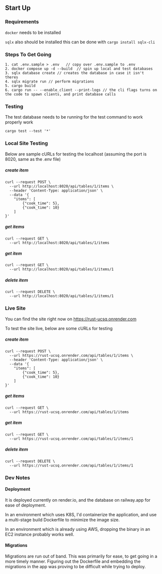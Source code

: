 ## Start Up

### Requirements

`docker` needs to be installed

`sqlx` also should be installed
this can be done with `cargo install sqlx-cli`

### Steps To Get Going

    1. cat .env.sample > .env   // copy over .env.sample to .env
    2. docker compose up -d --build  // spin up local and test databases
    3. sqlx database create // creates the database in case it isn't theres
    4. sqlx migrate run // perform migrations
    5. cargo build
    6. cargo run -- --enable_client --print-logs // the cli flags turns on the code to spawn clients, and print database calls

### Testing

The test database needs to be running for the test command to work properly work

`cargo test --test '*'`

### Local Site Testing

Below are sample cURLs for testing the localhost (assuming the port is 8020, same as the .env file)

##### create item

```
curl --request POST \
  --url http://localhost:8020/api/tables/1/items \
  --header 'Content-Type: application/json' \
  --data '{
	"items": [
		{"cook_time": 5},
		{"cook_time": 10}
	]
}'
```

##### get items

```
curl --request GET \
  --url http://localhost:8020/api/tables/1/items
```

##### get item

```
curl --request GET \
  --url http://localhost:8020/api/tables/1/items/1
```

##### delete item

```
curl --request DELETE \
  --url http://localhost:8020/api/tables/1/items/1
```

### Live Site

You can find the site right now on
https://rust-ucsq.onrender.com

To test the site live, below are some cURLs for testing

##### create item

```
curl --request POST \
  --url https://rust-ucsq.onrender.com/api/tables/1/items \
  --header 'Content-Type: application/json' \
  --data '{
	"items": [
		{"cook_time": 5},
		{"cook_time": 10}
	]
}'
```

##### get items

```
curl --request GET \
  --url https://rust-ucsq.onrender.com/api/tables/1/items
```

##### get item

```
curl --request GET \
  --url https://rust-ucsq.onrender.com/api/tables/1/items/1
```

##### delete item

```
curl --request DELETE \
  --url https://rust-ucsq.onrender.com/api/tables/1/items/1
```

### Dev Notes

#### Deployment

It is deployed currently on render.io, and the database on railway.app for ease of deployment.

In an environment which uses K8S, I'd containerize the application, and use a multi-stage build Dockerfile to minimize the image size.

In an environment which is already using AWS, dropping the binary in an EC2 instance probably works well.

#### Migrations

Migrations are run out of band. This was primarily for ease, to get going in a more timely manner. Figuring out the Dockerfile and embedding the migrations in the app was proving to be difficult while trying to deploy.
